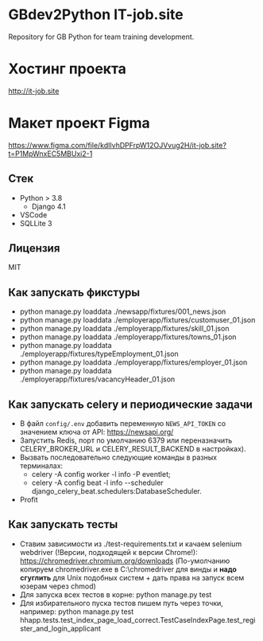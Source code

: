 # GBdev2Python IT-job.site
Repository for GB Python for team training development.

# Хостинг проекта 
http://it-job.site

# Макет проект Figma
https://www.figma.com/file/kdlIvhDPFrpW12OJVvug2H/it-job.site?t=P1MpWnxEC5MBUxi2-1

## Стек
- Python > 3.8
	- Django  4.1
- VSCode
- SQLLite 3

## Лицензия
MIT

## Как запускать фикстуры
- python manage.py loaddata ./newsapp/fixtures/001_news.json
- python manage.py loaddata ./employerapp/fixtures/customuser_01.json
- python manage.py loaddata ./employerapp/fixtures/skill_01.json
- python manage.py loaddata ./employerapp/fixtures/towns_01.json
- python manage.py loaddata ./employerapp/fixtures/typeEmployment_01.json
- python manage.py loaddata ./employerapp/fixtures/employer_01.json
- python manage.py loaddata ./employerapp/fixtures/vacancyHeader_01.json

## Как запускать celery и периодические задачи
- В файл ```config/.env``` добавить переменную ```NEWS_API_TOKEN``` со значением ключа от API: https://newsapi.org/
- Запустить Redis, порт по умолчанию 6379 или переназначить CELERY_BROKER_URL и CELERY_RESULT_BACKEND в настройках).
- Вызвать последовательно следующие команды в разных терминалах:
	- celery -A config worker -l info -P eventlet;
	- celery -A config beat -l info --scheduler django_celery_beat.schedulers:DatabaseScheduler.
- Profit


## Как запускать тесты
- Ставим зависимости из ./test-requirements.txt и качаем selenium webdriver (!Версии, подходящей к версии Chrome!): https://chromedriver.chromium.org/downloads (По-умолчанию копируем chromedriver.exe в C:\chromedriver для винды и **надо сгуглить** для Unix подобных систем + дать права на запуск всем юзерам через chmod)
- Для запуска всех тестов в корне: python manage.py test
- Для избирательного пуска тестов пишем путь через точки, например: python manage.py test hhapp.tests.test_index_page_load_correct.TestCaseIndexPage.test_register_and_login_applicant
